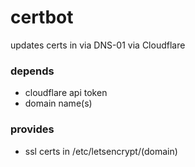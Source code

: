 # certbot
updates certs in via DNS-01 via Cloudflare

### depends
- cloudflare api token
- domain name(s)
### provides
- ssl certs in /etc/letsencrypt/(domain)